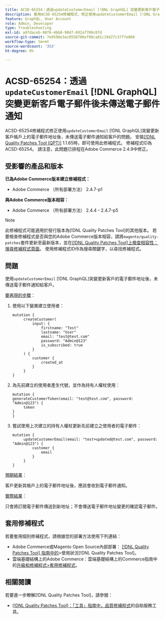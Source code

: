 ```yaml
---
title: ACSD-65254：透過updateCustomerEmail [!DNL GraphQL] 突變更新客戶電子郵件後未傳送電子郵件通知
description: 套用ACSD-65254修補程式，修正使用updateCustomerEmail [!DNL GraphQL] 突變成功更新客戶帳戶上的電子郵件地址後，未傳送電子郵件通知給客戶的Adobe Commerce問題。
feature: GraphQL, User Account
role: Admin, Developer
type: Troubleshooting
exl-id: a97daceb-98f6-4bb8-9847-692af700c0fd
source-git-commit: 7e9598e3ac0558706ef98ca81c19d27c37f7e860
workflow-type: tm+mt
source-wordcount: '353'
ht-degree: 0%

---
```


# ACSD-65254：透過`updateCustomerEmail` [!DNL GraphQL]突變更新客戶電子郵件後未傳送電子郵件通知

ACSD-65254修補程式修正使用`updateCustomerEmail` [!DNL GraphQL]突變更新客戶帳戶上的電子郵件地址後，未傳送電子郵件通知給客戶的問題。 安裝[[!DNL Quality Patches Tool (QPT)]](/help/tools/quality-patches-tool/quality-patches-tool-to-self-serve-quality-patches.md) 1.1.65時，即可使用此修補程式。 修補程式ID為ACSD-65254。 請注意，此問題已排程在Adobe Commerce 2.4.9中修正。

## 受影響的產品和版本

**已為Adobe Commerce版本建立修補程式：**

* Adobe Commerce （所有部署方法） 2.4.7-p1

**與Adobe Commerce版本相容：**

* Adobe Commerce （所有部署方法） 2.4.4 - 2.4.7-p5

>[!NOTE]
>
>此修補程式可能適用於發行版本為[!DNL Quality Patches Tool]的其他版本。 若要檢查修補程式是否與您的Adobe Commerce版本相容，請將`magento/quality-patches`套件更新至最新版本，並在[[!DNL Quality Patches Tool]上檢查相容性：搜尋修補程式頁面](https://experienceleague.adobe.com/tools/commerce-quality-patches/index.html?lang=zh-Hant)。 使用修補程式ID作為搜尋關鍵字，以尋找修補程式。

## 問題

使用`updateCustomerEmail` [!DNL GraphQL]突變更新客戶的電子郵件地址後，未傳送電子郵件通知給客戶。

<u>要再現的步驟</u>：

1. 使用以下變異建立使用者：

   ```
   mutation {
   	    createCustomer(
   		    input: {
   			    firstname: "Test"
   			    lastname: "User"
   			    email: "test@test.com"
   			    password: "Admin@123"
   			    is_subscribed: true
   		    }
   	    ) {
   		    customer {
   			    created_at
   		    }
   	    }
   }
   ```

1. 為先前建立的使用者產生代號，並作為持有人權杖使用：

   ```
   mutation {
   generateCustomerToken(email: "test@test.com", password: "Admin@123") {
   	    token
   }
   }
   ```

1. 嘗試使用上次建立的持有人權杖更新先前建立之使用者的電子郵件：

   ```
   mutation {
   	    updateCustomerEmail(email: "test+updated@test.com", password: "Admin@123") {
   		    customer {
   			    email
   		    }
   	    }
   }
   ```

<u>預期結果</u>：

客戶更新其帳戶上的電子郵件地址後，應該會收到電子郵件通知。

<u>實際結果</u>：

只會將訂閱電子郵件傳送到新地址；不會傳送電子郵件地址變更的確認電子郵件。

## 套用修補程式

若要套用個別修補程式，請根據您的部署方法使用下列連結：

* Adobe Commerce或Magento Open Source內部部署： [[!DNL Quality Patches Tool] 指南中的](/help/tools/quality-patches-tool/usage.md)>使用狀況[!DNL Quality Patches Tool]。
* 雲端基礎結構上的Adobe Commerce：雲端基礎結構上的Commerce指南中的[升級和修補程式>套用修補程式](https://experienceleague.adobe.com/docs/commerce-cloud-service/user-guide/develop/upgrade/apply-patches.html?lang=zh-Hant)。

## 相關閱讀

若要進一步瞭解[!DNL Quality Patches Tool]，請參閱：

* [[!DNL Quality Patches Tool]：「工具」指南中，品質修補程式](/help/tools/quality-patches-tool/quality-patches-tool-to-self-serve-quality-patches.md)的自助服務工具。
